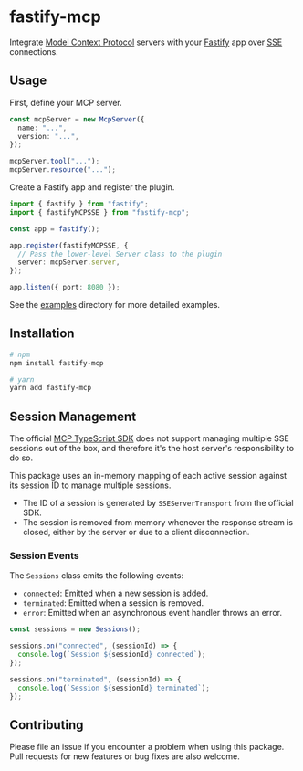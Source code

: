 # fastify-mcp

Integrate [Model Context Protocol](https://modelcontextprotocol.io/) servers with your [Fastify](https://www.fastify.dev) app over [SSE](https://en.wikipedia.org/wiki/Server-sent_events) connections.

## Usage

First, define your MCP server.

```ts
const mcpServer = new McpServer({
  name: "...",
  version: "...",
});

mcpServer.tool("...");
mcpServer.resource("...");
```

Create a Fastify app and register the plugin.

```ts
import { fastify } from "fastify";
import { fastifyMCPSSE } from "fastify-mcp";

const app = fastify();

app.register(fastifyMCPSSE, {
  // Pass the lower-level Server class to the plugin
  server: mcpServer.server,
});

app.listen({ port: 8080 });
```

See the [examples](./examples) directory for more detailed examples.

## Installation

```bash
# npm
npm install fastify-mcp

# yarn
yarn add fastify-mcp
```

## Session Management

The official [MCP TypeScript SDK](https://github.com/modelcontextprotocol/typescript-sdk) does not support managing multiple SSE sessions out of the box, and therefore it's the host server's responsibility to do so.

This package uses an in-memory mapping of each active session against its session ID to manage multiple sessions.

- The ID of a session is generated by `SSEServerTransport` from the official SDK.
- The session is removed from memory whenever the response stream is closed, either by the server or due to a client disconnection.

### Session Events

The `Sessions` class emits the following events:

- `connected`: Emitted when a new session is added.
- `terminated`: Emitted when a session is removed.
- `error`: Emitted when an asynchronous event handler throws an error.

```ts
const sessions = new Sessions();

sessions.on("connected", (sessionId) => {
  console.log(`Session ${sessionId} connected`);
});

sessions.on("terminated", (sessionId) => {
  console.log(`Session ${sessionId} terminated`);
});
```

## Contributing

Please file an issue if you encounter a problem when using this package. Pull requests for new features or bug fixes are also welcome.
